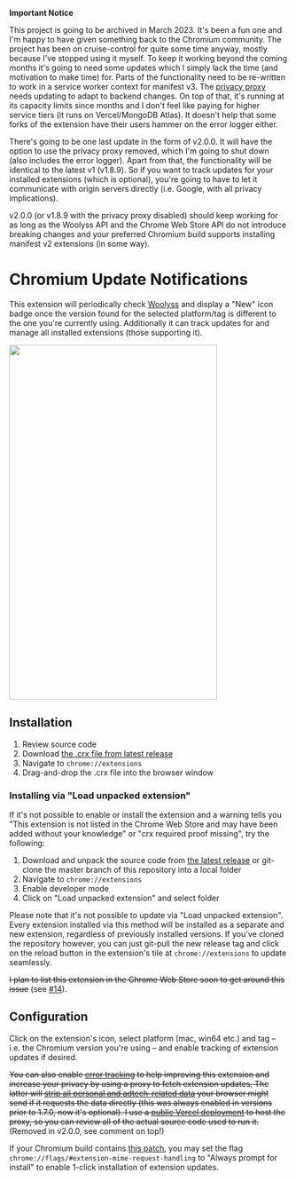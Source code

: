**Important Notice**

This project is going to be archived in March 2023. It's been a fun one and I'm happy to have given something back to the Chromium community. The project has been on cruise-control for quite some time anyway, mostly because I've stopped using it myself. To keep it working beyond the coming months it's going to need some updates which I simply lack the time (and motivation to make time) for. Parts of the functionality need to be re-written to work in a service worker context for manifest v3. The [privacy proxy](https://github.com/kkkrist/chromium-extension-service) needs updating to adapt to backend changes. On top of that, it's running at its capacity limits since months and I don't feel like paying for higher service tiers (it runs on Vercel/MongoDB Atlas). It doesn't help that some forks of the extension have their users hammer on the error logger either.

There's going to be one last update in the form of v2.0.0. It will have the option to use the privacy proxy removed, which I'm going to shut down (also includes the error logger). Apart from that, the functionality will be identical to the latest v1 (v1.8.9). So if you want to track updates for your installed extensions (which is optional), you're going to have to let it communicate with origin servers directly (i.e. Google, with all privacy implications).

v2.0.0 (or v1.8.9 with the privacy proxy disabled) should keep working for as long as the Woolyss API and the Chrome Web Store API do not introduce breaking changes and your preferred Chromium build supports installing manifest v2 extensions (in some way).

# Chromium Update Notifications

This extension will periodically check [Woolyss](https://chromium.woolyss.com/) and display a "New" icon badge once the version found for the selected platform/tag is different to the one you're currently using. Additionally it can track updates for and manage all installed extensions (those supporting it).

<img height="639" src="https://raw.githubusercontent.com/kkkrist/chromium-notifier/master/img/screenshot.webp" width="375" />

## Installation

1. Review source code
2. Download [the .crx file from latest release](https://github.com/kkkrist/chromium-notifier/releases/latest/download/chromium-notifier.crx)
3. Navigate to `chrome://extensions`
4. Drag-and-drop the .crx file into the browser window

### Installing via "Load unpacked extension"

If it's not possible to enable or install the extension and a warning tells you "This extension is not listed in the Chrome Web Store and may have been added without your knowledge" or "crx required proof missing", try the following:

1. Download and unpack the source code from [the latest release](https://github.com/kkkrist/chromium-notifier/releases/latest) or git-clone the master branch of this repository into a local folder
2. Navigate to `chrome://extensions`
3. Enable developer mode
4. Click on "Load unpacked extension" and select folder

Please note that it's not possible to update via "Load unpacked extension". Every extension installed via this method will be installed as a separate and new extension, regardless of previously installed versions. If you've cloned the repository however, you can just git-pull the new release tag and click on the reload button in the extension's tile at `chrome://extensions` to update seamlessly.

~~I plan to list this extension in the Chrome Web Store soon to get around this issue~~ (see [#14](https://github.com/kkkrist/chromium-notifier/issues/14)).

## Configuration

Click on the extension's icon, select platform (mac, win64 etc.) and tag – i.e. the Chromium version you're using – and enable tracking of extension updates if desired.

~~You can also enable [error tracking](https://github.com/kkkrist/chromium-extension-service#error-tracking) to help improving this extension and increase your privacy by using a proxy to fetch extension updates. The latter will [strip all personal and adtech-related data](https://github.com/kkkrist/chromium-extension-service#version-info-for-installed-extensions) your browser might send if it requests the data directly (this was always enabled in versions prior to 1.7.0, now it's optional). I use a [public Vercel deployment](https://chrome-extension-service-kkkrist.vercel.app/_src) to host the proxy, so you can review all of the actual source code used to run it.~~ (Removed in v2.0.0, see comment on top!)

If your Chromium build contains [this patch](https://github.com/Eloston/ungoogled-chromium/blob/master/patches/extra/ungoogled-chromium/add-flag-to-configure-extension-downloading.patch), you may set the flag `chrome://flags/#extension-mime-request-handling` to "Always prompt for install" to enable 1-click installation of extension updates.

